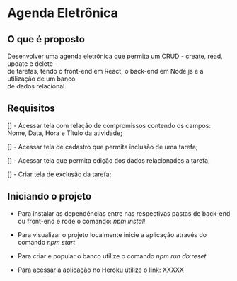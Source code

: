 # Agenda Eletrônica

## O que é proposto

Desenvolver uma agenda eletrônica que permita um CRUD - create, read, update e delete - \
de tarefas, tendo o front-end em React, o back-end em Node.js e a utilização de um banco \
de dados relacional.

## Requisitos

[] - Acessar tela com relação de compromissos contendo os campos: Nome, Data, Hora e Título da atividade;

[] - Acessar tela de cadastro que permita inclusão de uma tarefa;

[] - Acessar tela que permita edição dos dados relacionados a tarefa;

[] - Criar tela de exclusão da tarefa;

## Iniciando o projeto

- Para instalar as dependências entre nas respectivas pastas de back-end ou front-end e rode o comando: *npm install*

- Para visualizar o projeto localmente inicie a aplicação através do comando *npm start*

- Para criar e popular o banco utilize o comando *npm run db:reset*

- Para acessar a aplicação no Heroku utilize o link: XXXXX